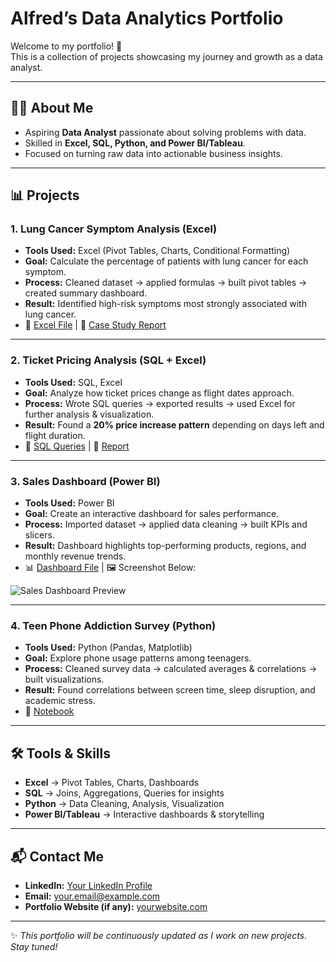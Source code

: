 # Alfred’s Data Analytics Portfolio  

Welcome to my portfolio! 🎉  
This is a collection of projects showcasing my journey and growth as a data analyst.  

---

## 👨‍💻 About Me
- Aspiring **Data Analyst** passionate about solving problems with data.  
- Skilled in **Excel, SQL, Python, and Power BI/Tableau**.  
- Focused on turning raw data into actionable business insights.  

---

## 📊 Projects

### 1. Lung Cancer Symptom Analysis (Excel)
- **Tools Used:** Excel (Pivot Tables, Charts, Conditional Formatting)  
- **Goal:** Calculate the percentage of patients with lung cancer for each symptom.  
- **Process:** Cleaned dataset → applied formulas → built pivot tables → created summary dashboard.  
- **Result:** Identified high-risk symptoms most strongly associated with lung cancer.  
- 📂 [Excel File](./Excel/Lung_Cancer_Analysis.xlsx) | 📑 [Case Study Report](./Case_Studies/Lung_Cancer_Analysis_Report.pdf)  

---

### 2. Ticket Pricing Analysis (SQL + Excel)
- **Tools Used:** SQL, Excel  
- **Goal:** Analyze how ticket prices change as flight dates approach.  
- **Process:** Wrote SQL queries → exported results → used Excel for further analysis & visualization.  
- **Result:** Found a **20% price increase pattern** depending on days left and flight duration.  
- 📂 [SQL Queries](./SQL/Ticket_Pricing_Analysis.sql) | 📑 [Report](./Case_Studies/Ticket_Pricing_Analysis.pdf)  

---

### 3. Sales Dashboard (Power BI)
- **Tools Used:** Power BI  
- **Goal:** Create an interactive dashboard for sales performance.  
- **Process:** Imported dataset → applied data cleaning → built KPIs and slicers.  
- **Result:** Dashboard highlights top-performing products, regions, and monthly revenue trends.  
- 📊 [Dashboard File](./PowerBI_Tableau/Sales_Dashboard.pbix) | 🖼️ Screenshot Below:  

![Sales Dashboard Preview](./images/sales_dashboard.png)

---

### 4. Teen Phone Addiction Survey (Python)
- **Tools Used:** Python (Pandas, Matplotlib)  
- **Goal:** Explore phone usage patterns among teenagers.  
- **Process:** Cleaned survey data → calculated averages & correlations → built visualizations.  
- **Result:** Found correlations between screen time, sleep disruption, and academic stress.  
- 📂 [Notebook](./Python/Teen_Phone_Addiction.ipynb)  

---

## 🛠️ Tools & Skills
- **Excel** → Pivot Tables, Charts, Dashboards  
- **SQL** → Joins, Aggregations, Queries for insights  
- **Python** → Data Cleaning, Analysis, Visualization  
- **Power BI/Tableau** → Interactive dashboards & storytelling  

---

## 📬 Contact Me
- **LinkedIn:** [Your LinkedIn Profile](https://linkedin.com/in/yourprofile)  
- **Email:** your.email@example.com  
- **Portfolio Website (if any):** [yourwebsite.com](https://yourwebsite.com)  

---

✨ *This portfolio will be continuously updated as I work on new projects. Stay tuned!*  

